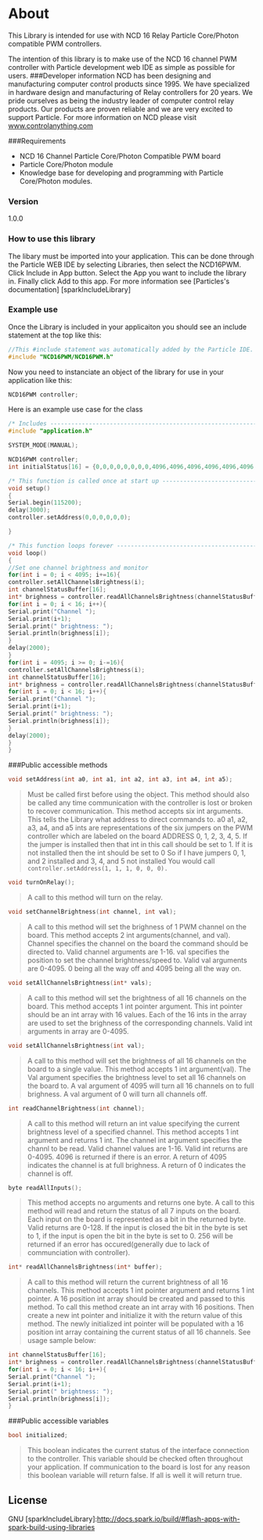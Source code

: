 # About

This Library is intended for use with NCD 16 Relay Particle Core/Photon compatible PWM controllers.

The intention of this library is to make use of the NCD 16 channel PWM controller with Particle development web IDE as simple as possible for users.
###Developer information
NCD has been designing and manufacturing computer control products since 1995.  We have specialized in hardware design and manufacturing of Relay controllers for 20 years.  We pride ourselves as being the industry leader of computer control relay products.  Our products are proven reliable and we are very excited to support Particle.  For more information on NCD please visit www.controlanything.com 

###Requirements
- NCD 16 Channel Particle Core/Photon Compatible PWM board
- Particle Core/Photon module
- Knowledge base for developing and programming with Particle Core/Photon modules.

### Version
1.0.0

### How to use this library

The libary must be imported into your application.  This can be done through the Particle WEB IDE by selecting Libraries, then select the NCD16PWM.  Click Include in App button.  Select the App you want to include the library in.  Finally click Add to this app.  For more information see [Particles's documentation] [sparkIncludeLibrary] 

### Example use

Once the Library is included in your applicaiton you should see an include statement at the top like this:
```cpp
//This #include statement was automatically added by the Particle IDE.
#include "NCD16PWM/NCD16PWM.h"
```
Now you need to instanciate an object of the library for use in your application like this:
```cpp
NCD16PWM controller;
```

Here is an example use case for the class
```cpp
/* Includes ------------------------------------------------------------------*/
#include "application.h"

SYSTEM_MODE(MANUAL);

NCD16PWM controller;
int initialStatus[16] = {0,0,0,0,0,0,0,0,4096,4096,4096,4096,4096,4096,4096,4096};

/* This function is called once at start up ----------------------------------*/
void setup()
{
Serial.begin(115200);
delay(3000);
controller.setAddress(0,0,0,0,0,0);

}

/* This function loops forever --------------------------------------------*/
void loop()
{
//Set one channel brightness and monitor
for(int i = 0; i < 4095; i+=16){
controller.setAllChannelsBrightness(i);
int channelStatusBuffer[16];
int* brighness = controller.readAllChannelsBrightness(channelStatusBuffer);
for(int i = 0; i < 16; i++){
Serial.print("Channel ");
Serial.print(i+1);
Serial.print(" brightness: ");
Serial.println(brighness[i]);
}
delay(2000);
}
for(int i = 4095; i >= 0; i-=16){
controller.setAllChannelsBrightness(i);
int channelStatusBuffer[16];
int* brighness = controller.readAllChannelsBrightness(channelStatusBuffer);
for(int i = 0; i < 16; i++){
Serial.print("Channel ");
Serial.print(i+1);
Serial.print(" brightness: ");
Serial.println(brighness[i]);
}
delay(2000);
}
}
```

###Public accessible methods
```cpp
void setAddress(int a0, int a1, int a2, int a3, int a4, int a5);
```
>Must be called first before using the object.  This method should also be called any time communication with
>the controller is lost or broken to recover communication.  This method accepts six int arguments.  This
>tells the Library what address to direct commands to.  a0 a1, a2, a3, a4, and a5 ints are representations of the six
>jumpers on the PWM controller which are labeled on the board ADDRESS 0, 1, 2, 3, 4, 5.  If the jumper is
>installed then that int in this call should be set to 1.  If it is not installed then the int should be set to 0
So if I have jumpers 0, 1, and 2 installed and 3, 4, and 5 not installed You would call 
>```controller.setAddress(1, 1, 1, 0, 0, 0).```


```cpp
void turnOnRelay();
```
>A call to this method will turn on the relay.


```cpp
void setChannelBrightness(int channel, int val);
```
>A call to this method will set the brighness of 1 PWM channel on the board.  This method accepts 2 int arguments(channel, and val).  Channel specifies the channel on the board the command should be directed to.  Valid channel arguments are 1-16.  val specifies the position to set the channel brightness/speed to.  Valid val arguments are 0-4095.  0 being all the way off and 4095 being all the way on.


```cpp
void setAllChannelsBrightness(int* vals);
```
>A call to this method will set the brightness of all 16 channels on the board.  This method accepts 1 int pointer argument.  This int pointer should be an int array with 16 values.  Each of the 16 ints in the array are used to set the brighness of the corresponding channels.  Valid int arguments in array are 0-4095.


```cpp
void setAllChannelsBrightness(int val);
```
>A call to this method will set the brightness of all 16 channels on the board to a single value.  This method accepts 1 int argument(val).  The Val argument specifies the brightness level to set all 16 channels on the board to.  A val argument of 4095 will turn all 16 channels on to full brighness.  A val argument of 0 will turn all channels off.


```cpp
int readChannelBrightness(int channel);
```
>A call to this method will return an int value specifying the current brightness level of a specified channel.  This method accepts 1 int argument and returns 1 int.  The channel int argument specifies the channl to be read.  Valid channel values are 1-16.  Valid int returns are 0-4095.  4096 is returned if there is an error.  A return of 4095 indicates the channel is at full brighness.  A return of 0 indicates the channel is off.


```cpp
byte readAllInputs();
```
>This method accepts no arguments and returns one byte.  A call to this
>method will read and return the status of all 7 inputs on the board. 
>Each input on the board is represented as a bit in the returned byte.  Valid returns are 0-128.  If the input is closed 
>the bit in the byte is set to 1, if the input is open the bit in the byte is set to 0.  256 will be
>returned if an error has occured(generally due to lack of communciation with controller).

```cpp
int* readAllChannelsBrightness(int* buffer);
```
>A call to this method will return the current brightness of all 16 channels.  This method accepts 1 int pointer argument and returns 1 int pointer.  A 16 position int array should be created and passed to this method.  To call this method create an int array with 16 positions.  Then create a new int pointer and initialize it with the return value of this method.  The newly initialized int pointer will be populated with a 16 position int array containing the current status of all 16 channels.  See usage sample below:
```cpp
int channelStatusBuffer[16];
int* brighness = controller.readAllChannelsBrightness(channelStatusBuffer);
for(int i = 0; i < 16; i++){
Serial.print("Channel ");
Serial.print(i+1);
Serial.print(" brightness: ");
Serial.println(brighness[i]);
}
```

###Public accessible variables
```cpp
bool initialized;
```
>This boolean indicates the current status of the interface connection to the controller.  This variable should
>be checked often throughout your application.  If communication to the board is lost for any reason this
>boolean variable will return false.  If all is well it will return true.


License
----

GNU
[sparkIncludeLibrary]:http://docs.spark.io/build/#flash-apps-with-spark-build-using-libraries
